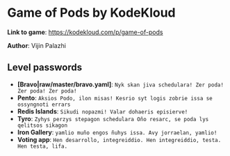 # Game of Pods by KodeKloud

**Link to game**: https://kodekloud.com/p/game-of-pods

**Author**: Vijin Palazhi


## Level passwords
- **[Bravo|raw/master/bravo.yaml]**: `Nyk skan jiva schedulara! Zer poda! Zer poda! Zer poda!`
- **Pento**: `Aksios Podo, ilon misas! Kesrio syt logis zobrie issa se ossyngnoti errars`
- **Redis Islands**: `Sikudi nopazmi! Valar dohaeris episierve!`
- **Tyro**: `Zyhys perzys stepagon schedulara Oño resarc, se poda lys qelitsos sikagon`
- **Iron Gallery**: `yamlio muño engos ñuhys issa. Avy jorraelan, yamlio!`
- **Voting app**: `Hen desarrollo, integreiddio. Hen integreiddio, testa. Hen testa, lifa.`

